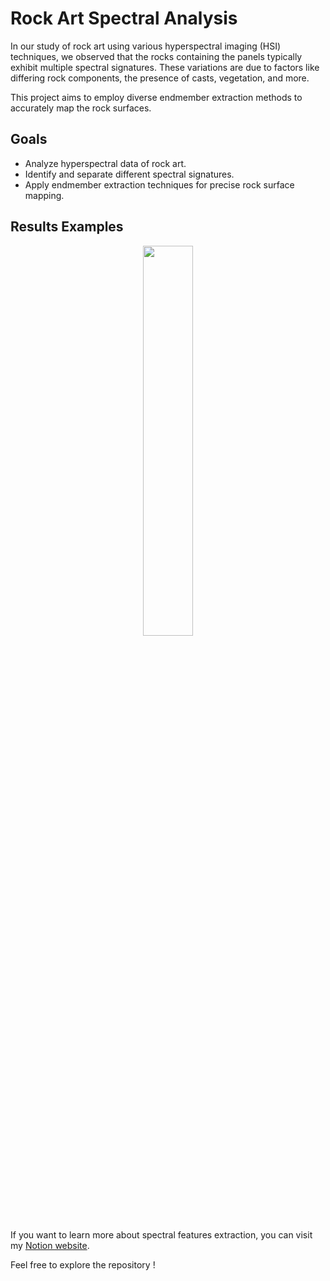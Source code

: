 # Rock Art Spectral Analysis

In our study of rock art using various hyperspectral imaging (HSI) techniques, we observed that the rocks containing the panels typically exhibit multiple spectral signatures. These variations are due to factors like differing rock components, the presence of casts, vegetation, and more.

This project aims to employ diverse endmember extraction methods to accurately map the rock surfaces.

## Goals
- Analyze hyperspectral data of rock art.
- Identify and separate different spectral signatures.
- Apply endmember extraction techniques for precise rock surface mapping.

## Results Examples
<p align="center">
  <img src="https://github.com/YasminaDjelil/Endmember_extraction_of_rock/assets/97749412/f3cfe9bd-9c93-45ea-9983-26ff7f87a060" width="40%">
</p>

If you want to learn more about spectral features extraction, you can visit my [Notion website](https://djelilyasminaferiel.notion.site/Extraction-of-end-member-s-spectra-from-different-types-of-rocks-94e4ed2f562f437084eba5c856e61664).

Feel free to explore the repository !
